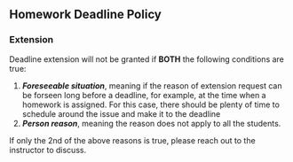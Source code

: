 ## Homework Deadline Policy

### Extension
Deadline extension will not be granted if **BOTH** the following conditions are true:

1. ***Foreseeable situation***, meaning if the reason of extension request can be forseen long before a deadline, for example, at the time when a homework is assigned. For this case, there should be plenty of time to schedule around the issue and make it to the deadline
2. ***Person reason***, meaning the reason does not apply to all the students.

If only the 2nd of the above reasons is true, please reach out to the instructor to discuss.

